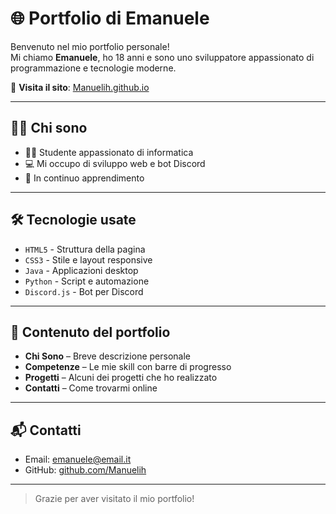 # 🌐 Portfolio di Emanuele

Benvenuto nel mio portfolio personale!  
Mi chiamo **Emanuele**, ho 18 anni e sono uno sviluppatore appassionato di programmazione e tecnologie moderne.

🔗 **Visita il sito**: [Manuelih.github.io](https://manuelih.github.io)

---

## 🧑‍💻 Chi sono

- 👨‍🎓 Studente appassionato di informatica
- 💻 Mi occupo di sviluppo web e bot Discord
- 🚀 In continuo apprendimento

---

## 🛠️ Tecnologie usate

- `HTML5` - Struttura della pagina
- `CSS3` - Stile e layout responsive
- `Java` - Applicazioni desktop
- `Python` - Script e automazione
- `Discord.js` - Bot per Discord

---

## 📁 Contenuto del portfolio

- **Chi Sono** – Breve descrizione personale
- **Competenze** – Le mie skill con barre di progresso
- **Progetti** – Alcuni dei progetti che ho realizzato
- **Contatti** – Come trovarmi online

---

## 📬 Contatti

- Email: emanuele@email.it  
- GitHub: [github.com/Manuelih](https://github.com/manuelih)  

---

> Grazie per aver visitato il mio portfolio!

